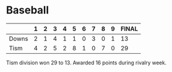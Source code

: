 # Baseball

|       | 1 | 2 | 3 | 4 | 5 | 6 | 7 | 8 | 9 |FINAL
|-------|---|---|---|---|---|---|---|---|---|---|
| Downs | 2 | 1 | 4 | 1 | 1 | 0 | 3 | 0 | 1 | 13 
| Tism  | 4 | 2 | 5 | 2 | 8 | 1 | 0 | 7 | 0 | 29 

Tism division won 29 to 13. Awarded 16 points during rivalry week.
